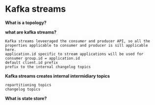# Kafka streams


**What is a topology?**

**what are kafka streams?**

    Kafka streams leveeraged the consumer and producer API, so all the properties applicable to consumer and producer is sill applicable here.
    application.id specific to stream applications will be used for
    consumer group.id = application.id
    default client.id prefix
    prefix to the internal changelog topics

**Kafka streams creates internal intermidiary topics**

    repartitioning topics
    changelog topics

**What is state store?**